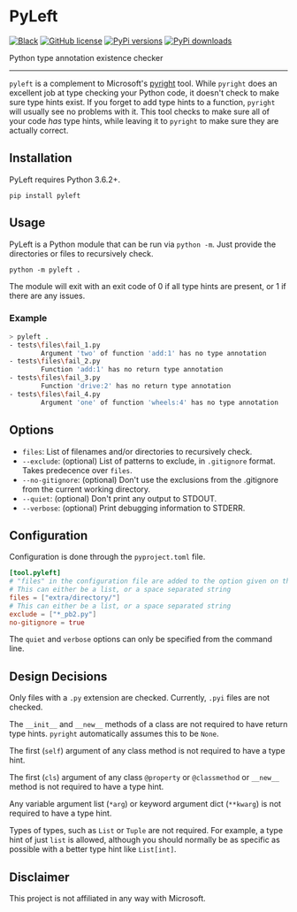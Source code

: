 # PyLeft

[![Black](https://img.shields.io/badge/code%20style-black-000000.svg)](https://github.com/psf/black)
[![GitHub license](https://img.shields.io/github/license/NathanVaughn/pyleft)](https://github.com/NathanVaughn/pyleft/blob/main/LICENSE)
[![PyPi versions](https://img.shields.io/pypi/pyversions/pyleft)](https://pypi.org/project/pyleft)
[![PyPi downloads](https://img.shields.io/pypi/dm/pyleft)](https://pypi.org/project/pyleft)

Python type annotation existence checker

---

`pyleft` is a complement to Microsoft's [pyright](https://github.com/microsoft/pyright)
tool. While `pyright` does an excellent job at type checking your Python code,
it doesn't check to make sure type hints exist. If you forget to add type hints
to a function, `pyright` will usually see no problems with it. This tool checks
to make sure all of your code _has_ type hints, while leaving it to `pyright` to make
sure they are actually correct.

## Installation

PyLeft requires Python 3.6.2+.

`pip install pyleft`

## Usage

PyLeft is a Python module that can be run via `python -m`. Just provide the directories
or files to recursively check.

`python -m pyleft .`

The module will exit with an exit code of 0 if all type hints are present, or 1
if there are any issues.

### Example

```bash
> pyleft .
- tests\files\fail_1.py
        Argument 'two' of function 'add:1' has no type annotation
- tests\files\fail_2.py
        Function 'add:1' has no return type annotation
- tests\files\fail_3.py
        Function 'drive:2' has no return type annotation
- tests\files\fail_4.py
        Argument 'one' of function 'wheels:4' has no type annotation
```

## Options

- `files`: List of filenames and/or directories to recursively check.
- `--exclude`: (optional) List of patterns to exclude, in `.gitignore` format. Takes predecence over `files`.
- `--no-gitignore`: (optional) Don't use the exclusions from the .gitignore from the current working directory.
- `--quiet`: (optional) Don't print any output to STDOUT.
- `--verbose`: (optional) Print debugging information to STDERR.

## Configuration

Configuration is done through the `pyproject.toml` file.

```toml
[tool.pyleft]
# "files" in the configuration file are added to the option given on the command line
# This can either be a list, or a space separated string
files = ["extra/directory/"]
# This can either be a list, or a space separated string
exclude = ["*_pb2.py"]
no-gitignore = true
```

The `quiet` and `verbose` options can only be specified from the command line.

## Design Decisions

Only files with a `.py` extension are checked. Currently, `.pyi` files are not checked.

The `__init__` and `__new__` methods of a class are not required to
have return type hints. `pyright` automatically assumes this to be `None`.

The first (`self`) argument of any class method is not required to have a type hint.

The first (`cls`) argument of any class `@property` or `@classmethod` or `__new__`
method is not required to have a type hint.

Any variable argument list (`*arg`) or keyword argument dict (`**kwarg`)
is not required to have a type hint.

Types of types, such as `List` or `Tuple` are not required. For example,
a type hint of just `list` is allowed, although you should normally be as specific
as possible with a better type hint like `List[int]`.

## Disclaimer

This project is not affiliated in any way with Microsoft.
